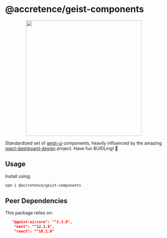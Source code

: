 # @accretence/geist-components

<p align="center" height="370">
<img align="center" height="370" src="https://user-images.githubusercontent.com/45223699/172702669-0e9d1b41-cadc-45c8-8fbc-b4d9a782ec3a.jpg">
</p>

Standardized set of [geist-ui](https://github.com/geist-org/geist-ui) components, heavily influenced by the amazing [react-dashboard-design](https://github.com/ofekashery/react-dashboard-design) project. Have fun BUIDLing! 🤙

## Usage

Install using:

```bash
npm i @accretence/geist-components
```

## Peer Dependencies

This package relies on:

```json
   "@geist-ui/core": "^2.3.8",
	"next": "^12.1.6",
	"react": "^18.1.0"
```
